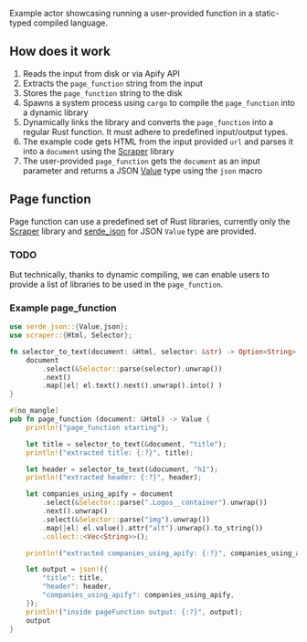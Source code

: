 Example actor showcasing running a user-provided function in a static-typed compiled language.

## How does it work
1. Reads the input from disk or via Apify API
2. Extracts the `page_function` string from the input
3. Stores the `page_function` string to the disk
4. Spawns a system process using `cargo` to compile the `page_function` into a dynamic library 
5. Dynamically links the library and converts the `page_function` into a regular Rust function. It must adhere to predefined input/output types. 
6. The example code gets HTML from the input provided `url` and parses it into a `document` using the [Scraper](https://docs.rs/scraper/latest/scraper/) library 
7. The user-provided `page_function` gets the `document` as an input parameter and returns a JSON [Value](https://docs.rs/serde_json/latest/serde_json/enum.Value.html) type using the `json` macro

## Page function
Page function can use a predefined set of Rust libraries, currently only the [Scraper](https://docs.rs/scraper/latest/scraper/) library and [serde_json](https://docs.rs/serde_json/latest/serde_json/) for JSON `Value` type are provided. 

### TODO
But technically, thanks to dynamic compiling, we can enable users to provide a list of libraries to be used in the `page_function`.

### Example page_function
```rust
use serde_json::{Value,json};
use scraper::{Html, Selector};

fn selector_to_text(document: &Html, selector: &str) -> Option<String> {
    document
        .select(&Selector::parse(selector).unwrap())
        .next()
        .map(|el| el.text().next().unwrap().into() )
}

#[no_mangle]
pub fn page_function (document: &Html) -> Value { 
    println!("page_function starting");

    let title = selector_to_text(&document, "title");
    println!("extracted title: {:?}", title);

    let header = selector_to_text(&document, "h1");
    println!("extracted header: {:?}", header);

    let companies_using_apify = document
        .select(&Selector::parse(".Logos__container").unwrap())
        .next().unwrap()
        .select(&Selector::parse("img").unwrap())
        .map(|el| el.value().attr("alt").unwrap().to_string())
        .collect::<Vec<String>>();

    println!("extracted companies_using_apify: {:?}", companies_using_apify);

    let output = json!({
        "title": title,
        "header": header,
        "companies_using_apify": companies_using_apify,
    });
    println!("inside pageFunction output: {:?}", output);
    output
}
```